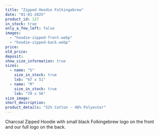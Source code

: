 ```yaml
---
title: "Zipped Hoodie Folkingebrew"
date: "01-01-2025"
product_id: 127
in_stock: true
only_a_few_left: false
images:
  - "hoodie-zipped-front.webp"
  - "hoodie-zipped-back.webp"
price: 
old_price: 
deposit:
show_size_information: true
sizes:
  - name: "S"
    size_in_stock: true
    lxb: "67 x 51"
  - name: "M"
    size_in_stock: true
    lxb: "70 x 56"
size_image:
short_description: 
product_details: "52% Cotton - 48% Polyester"
---
```


Charcoal Zipped Hoodie with small black Folkingebrew logo on the front and our full logo on the back.
